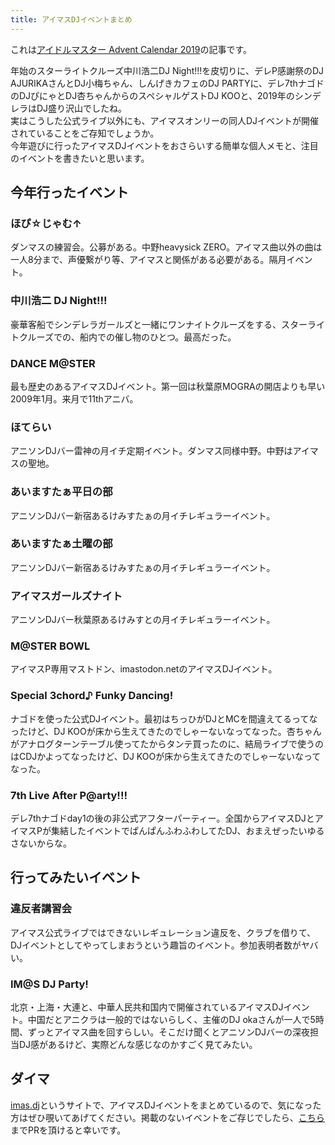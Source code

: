 ```yaml
---
title: アイマスDJイベントまとめ
---
```


これは[アイドルマスター Advent Calendar 2019](https://adventar.org/calendars/3920)の記事です。

年始のスターライトクルーズ中川浩二DJ Night!!!を皮切りに、デレP感謝祭のDJ AJURIKAさんとDJ小梅ちゃん、しんげきカフェのDJ PARTYに、デレ7thナゴドのDJぴにゃとDJ杏ちゃんからのスペシャルゲストDJ KOOと、2019年のシンデレラはDJ盛り沢山でしたね。  
実はこうした公式ライブ以外にも、アイマスオンリーの同人DJイベントが開催されていることをご存知でしょうか。  
今年遊びに行ったアイマスDJイベントをおさらいする簡単な個人メモと、注目のイベントを書きたいと思います。  

## 今年行ったイベント

### ほぴ☆じゃむ↑

ダンマスの練習会。公募がある。中野heavysick ZERO。アイマス曲以外の曲は一人8分まで、声優繋がり等、アイマスと関係がある必要がある。隔月イベント。

### 中川浩二 DJ Night!!!

豪華客船でシンデレラガールズと一緒にワンナイトクルーズをする、スターライトクルーズでの、船内での催し物のひとつ。最高だった。

### DANCE M@STER

最も歴史のあるアイマスDJイベント。第一回は秋葉原MOGRAの開店よりも早い2009年1月。来月で11thアニバ。

### ほてらい

アニソンDJバー雷神の月イチ定期イベント。ダンマス同様中野。中野はアイマスの聖地。

### あいますたぁ平日の部

アニソンDJバー新宿あるけみすたぁの月イチレギュラーイベント。

### あいますたぁ土曜の部

アニソンDJバー新宿あるけみすたぁの月イチレギュラーイベント。

### アイマスガールズナイト

アニソンDJバー秋葉原あるけみすとの月イチレギュラーイベント。

### M@STER BOWL

アイマスP専用マストドン、imastodon.netのアイマスDJイベント。

### Special 3chord♪ Funky Dancing!

ナゴドを使った公式DJイベント。最初はちっひがDJとMCを間違えてるってなったけど、DJ KOOが床から生えてきたのでしゃーないなってなった。杏ちゃんがアナログターンテーブル使ってたからタンテ買ったのに、結局ライブで使うのはCDJかよってなったけど、DJ KOOが床から生えてきたのでしゃーないなってなった。

### 7th Live After P@arty!!!

デレ7thナゴドday1の後の非公式アフターパーティー。全国からアイマスDJとアイマスPが集結したイベントでぱんぱんふわふわしてたDJ、おまえぜったいゆるさないからな。

## 行ってみたいイベント

### 違反者講習会

アイマス公式ライブではできないレギュレーション違反を、クラブを借りて、DJイベントとしてやってしまおうという趣旨のイベント。参加表明者数がヤバい。

### IM@S DJ Party!

北京・上海・大連と、中華人民共和国内で開催されているアイマスDJイベント。中国だとアニクラは一般的ではないらしく、主催のDJ okaさんが一人で5時間、ずっとアイマス曲を回すらしい。そこだけ聞くとアニソンDJバーの深夜担当DJ感があるけど、実際どんな感じなのかすごく見てみたい。

## ダイマ

[imas.dj](https://imas.dj)というサイトで、アイマスDJイベントをまとめているので、気になった方はぜひ覗いてあげてください。掲載のないイベントをご存じでしたら、[こちら](https://github.com/nqimo/imas.dj)までPRを頂けると幸いです。
